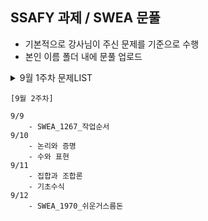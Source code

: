 ## SSAFY 과제 / SWEA 문풀

- 기본적으로 강사님이 주신 문제를 기준으로 수행
- 본인 이름 폴더 내에 문풀 업로드

<details>
<summary>9월 1주차 문제LIST</summary>
    
```
[9월 1주차]

9/2
    - SWEA_2383_점심식사시간
    - SWEA_7733_치즈도둑
    - SWEA_1952_수영장
9/4
    - SWEA_7465_창용_마을_무리의_개수
    - SWEA_1251_하나로(크루스칼)
    - SWEA_3289_서로소집합
9/5
    - SWEA_1251_하나로(프림)
    - SWEA_1249_보급로
    - SWEA_1238_Contact
    - SWEA_2112_보호필름
    - SWEA_1949_등산로조정
    - SWEA_1953_탈주범검거
    - SWEA_1486_장훈이의높은선반

9/6 - **강사님 추천 A형 대비문제**
    [SWEA]
    - SWEA_2112_보호필름
    - SWEA_1949_등산로조정
    - SWEA_1953_탈주범검거
    - SWEA_1486_장훈이의높은선반
     [BJ]
    - **17471_게리맨더링**
    - 14502_연구소
    - **14890_경사로**
    - 14891_톱니바퀴
    - 15685_드래곤커브
    - **17144_미세먼지 안녕!**
    - 23289_온풍기 안녕!
    - 16236_아기상어

    - 5373_큐빙

```

</details>

```
[9월 2주차]

9/9
    - SWEA_1267_작업순서
9/10
    - 논리와 증명
    - 수와 표현
9/11
    - 집합과 조합론 
    - 기초수식
9/12
    - SWEA_1970_쉬운거스름돈
```
